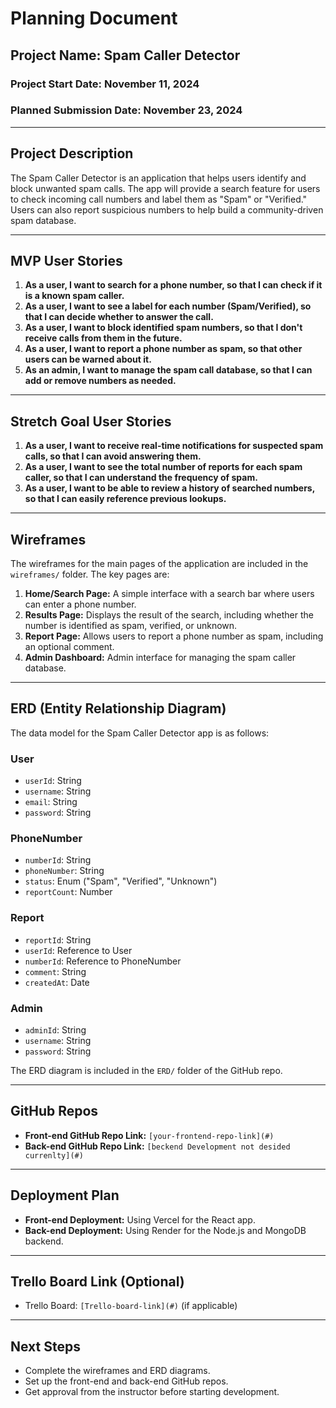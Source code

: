 # Planning Document

## **Project Name:** Spam Caller Detector

### **Project Start Date:** November 11, 2024
### **Planned Submission Date:** November 23, 2024

---

## **Project Description**
The Spam Caller Detector is an application that helps users identify and block unwanted spam calls. The app will provide a search feature for users to check incoming call numbers and label them as "Spam" or "Verified." Users can also report suspicious numbers to help build a community-driven spam database.

---

## **MVP User Stories**

1. **As a user, I want to search for a phone number, so that I can check if it is a known spam caller.**
2. **As a user, I want to see a label for each number (Spam/Verified), so that I can decide whether to answer the call.**
3. **As a user, I want to block identified spam numbers, so that I don't receive calls from them in the future.**
4. **As a user, I want to report a phone number as spam, so that other users can be warned about it.**
5. **As an admin, I want to manage the spam call database, so that I can add or remove numbers as needed.**

---

## **Stretch Goal User Stories**

1. **As a user, I want to receive real-time notifications for suspected spam calls, so that I can avoid answering them.**
2. **As a user, I want to see the total number of reports for each spam caller, so that I can understand the frequency of spam.**
3. **As a user, I want to be able to review a history of searched numbers, so that I can easily reference previous lookups.**

---

## **Wireframes**
The wireframes for the main pages of the application are included in the `wireframes/` folder. The key pages are:

1. **Home/Search Page:** A simple interface with a search bar where users can enter a phone number.
2. **Results Page:** Displays the result of the search, including whether the number is identified as spam, verified, or unknown.
3. **Report Page:** Allows users to report a phone number as spam, including an optional comment.
4. **Admin Dashboard:** Admin interface for managing the spam caller database.

---

## **ERD (Entity Relationship Diagram)**

The data model for the Spam Caller Detector app is as follows:

### **User**
- `userId`: String
- `username`: String
- `email`: String
- `password`: String

### **PhoneNumber**
- `numberId`: String
- `phoneNumber`: String
- `status`: Enum ("Spam", "Verified", "Unknown")
- `reportCount`: Number

### **Report**
- `reportId`: String
- `userId`: Reference to User
- `numberId`: Reference to PhoneNumber
- `comment`: String
- `createdAt`: Date

### **Admin**
- `adminId`: String
- `username`: String
- `password`: String

The ERD diagram is included in the `ERD/` folder of the GitHub repo.

---

## **GitHub Repos**

- **Front-end GitHub Repo Link:** `[your-frontend-repo-link](#)`
- **Back-end GitHub Repo Link:** `[beckend Development not desided currenlty](#)`

---

## **Deployment Plan**

- **Front-end Deployment:** Using Vercel for the React app.
- **Back-end Deployment:** Using Render for the Node.js and MongoDB backend.

---

## **Trello Board Link (Optional)**
- Trello Board: `[Trello-board-link](#)` (if applicable)

---

## **Next Steps**
- Complete the wireframes and ERD diagrams.
- Set up the front-end and back-end GitHub repos.
- Get approval from the instructor before starting development.
